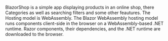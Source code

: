 BlazorShop is a simple app displaying products in an online shop, there Categories as well as searching filters and some other feautures.
The Hosting model is WebAssembly. The Blazor WebAssembly hosting model runs components client-side in the browser on a WebAssembly-based .NET runtime. 
Razor components, their dependencies, and the .NET runtime are downloaded to the browser.
